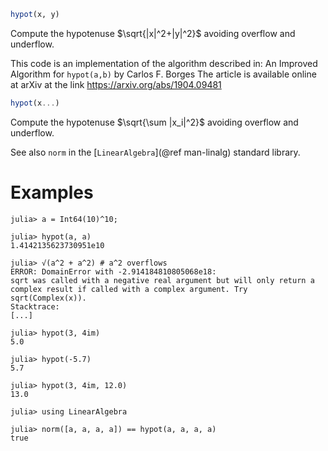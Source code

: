 ```julia
hypot(x, y)
```

Compute the hypotenuse $\sqrt{|x|^2+|y|^2}$ avoiding overflow and underflow.

This code is an implementation of the algorithm described in: An Improved Algorithm for `hypot(a,b)` by Carlos F. Borges The article is available online at arXiv at the link   https://arxiv.org/abs/1904.09481

```julia
hypot(x...)
```

Compute the hypotenuse $\sqrt{\sum |x_i|^2}$ avoiding overflow and underflow.

See also `norm` in the [`LinearAlgebra`](@ref man-linalg) standard library.

# Examples

```jldoctest; filter = r"Stacktrace:(\n \[[0-9]+\].*)*"
julia> a = Int64(10)^10;

julia> hypot(a, a)
1.4142135623730951e10

julia> √(a^2 + a^2) # a^2 overflows
ERROR: DomainError with -2.914184810805068e18:
sqrt was called with a negative real argument but will only return a complex result if called with a complex argument. Try sqrt(Complex(x)).
Stacktrace:
[...]

julia> hypot(3, 4im)
5.0

julia> hypot(-5.7)
5.7

julia> hypot(3, 4im, 12.0)
13.0

julia> using LinearAlgebra

julia> norm([a, a, a, a]) == hypot(a, a, a, a)
true
```
